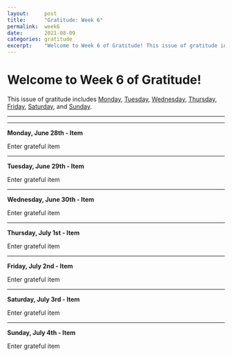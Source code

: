 ```yaml
---
layout:     post
title:      "Gratitude: Week 6"
permalink:  week6
date:       2021-08-09
categories: gratitude
excerpt:    "Welcome to Week 6 of Gratitude! This issue of gratitude includes monday, tuesday, wednesday, thursday, friday, saturday, and sunday."
---
```


# Welcome to Week 6 of Gratitude!

This issue of gratitude includes [Monday](#monday), [Tuesday](#tuesday), [Wednesday](#wednesday), [Thursday](#thursday), [Friday](#friday), [Saturday](#saturday), and [Sunday](#sunday).

---
---
<p></p>

**<a name="monday">Monday, June 28th - Item</a>**

Enter grateful item

---
<p></p>

**<a name="tuesday">Tuesday, June 29th - Item</a>**

Enter grateful item

---
<p></p>

**<a name="wednesday">Wednesday, June 30th - Item</a>**

Enter grateful item

---
<p></p>

**<a name="thursday">Thursday, July 1st - Item</a>**

Enter grateful item

---
<p></p>

**<a name="friday">Friday, July 2nd - Item</a>**

Enter grateful item

---
<p></p>

**<a name="saturday">Saturday, July 3rd - Item</a>**

Enter grateful item

---
<p></p>

**<a name="sunday">Sunday, July 4th - Item</a>**

Enter grateful item
